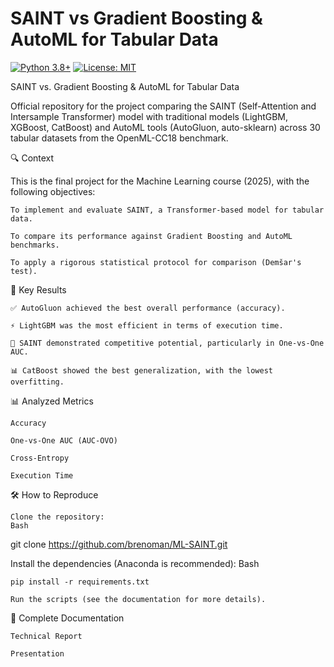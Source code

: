 # SAINT vs Gradient Boosting & AutoML for Tabular Data

[![Python 3.8+](https://img.shields.io/badge/python-3.8+-blue.svg)](https://www.python.org/downloads/)
[![License: MIT](https://img.shields.io/badge/License-MIT-yellow.svg)](https://opensource.org/licenses/MIT)

SAINT vs. Gradient Boosting & AutoML for Tabular Data

Official repository for the project comparing the SAINT (Self-Attention and Intersample Transformer) model with traditional models (LightGBM, XGBoost, CatBoost) and AutoML tools (AutoGluon, auto-sklearn) across 30 tabular datasets from the OpenML-CC18 benchmark.

🔍 Context

This is the final project for the Machine Learning course (2025), with the following objectives:

    To implement and evaluate SAINT, a Transformer-based model for tabular data.

    To compare its performance against Gradient Boosting and AutoML benchmarks.

    To apply a rigorous statistical protocol for comparison (Demšar's test).

🚀 Key Results

    ✅ AutoGluon achieved the best overall performance (accuracy).

    ⚡ LightGBM was the most efficient in terms of execution time.

    🧠 SAINT demonstrated competitive potential, particularly in One-vs-One AUC.

    📊 CatBoost showed the best generalization, with the lowest overfitting.

📊 Analyzed Metrics

    Accuracy

    One-vs-One AUC (AUC-OVO)

    Cross-Entropy

    Execution Time

🛠️ How to Reproduce

    Clone the repository:
    Bash

git clone https://github.com/brenoman/ML-SAINT.git

Install the dependencies (Anaconda is recommended):
Bash

    pip install -r requirements.txt

    Run the scripts (see the documentation for more details).

📄 Complete Documentation

    Technical Report

    Presentation
